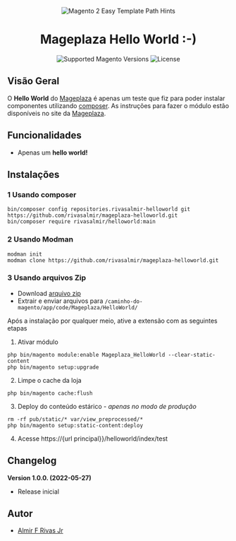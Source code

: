<div align="center">

![Magento 2 Easy Template Path Hints](https://i.imgur.com/d8QEHRb.png)
# Mageplaza Hello World :-)

</div>

<div align="center">

![Supported Magento Versions](https://img.shields.io/badge/magento-%202.3_|_2.4-brightgreen.svg?logo=magento&longCache=true&style=for-the-badge)
![License](https://img.shields.io/badge/license-MIT-green?color=%23234&style=for-the-badge)

</div>

##  Visão Geral
O **Hello World** do [Mageplaza](http://www.mageplaza.com/) é apenas um teste que fiz para poder instalar componentes utilizando [composer](https://getcomposer.org/). As instruções para fazer o módulo estão disponíveis no site da [Mageplaza](http://mageplaza.com).


## Funcionalidades
* Apenas um **hello world!**


## Instalações

### 1 Usando composer
```
bin/composer config repositories.rivasalmir-helloworld git https://github.com/rivasalmir/mageplaza-helloworld.git
bin/composer require rivasalmir/helloworld:main
```

### 2 Usando Modman
```
modman init
modman clone https://github.com/rivasalmir/mageplaza-helloworld.git
```

### 3 Usando arquivos Zip
* Download [arquivo zip](https://github.com/rivasalmir/mageplaza-helloworld/archive/refs/heads/main.zip)
* Extrair e enviar arquivos para `/caminho-do-magento/app/code/Mageplaza/HelloWorld/`

Após a instalação por qualquer meio, ative a extensão com as seguintes etapas

1. Ativar módulo
```
php bin/magento module:enable Mageplaza_HelloWorld --clear-static-content
php bin/magento setup:upgrade
```
2. Limpe o cache da loja
```
php bin/magento cache:flush
```
3. Deploy do conteúdo estárico - *apenas no modo de produção*
```
rm -rf pub/static/* var/view_preprocessed/*
php bin/magento setup:static-content:deploy
```
4. Acesse https://{url principal}}/helloworld/index/test

## Changelog
**Version 1.0.0. (2022-05-27)**
* Release inicial

## Autor
- [Almir F Rivas Jr](http://linkedin.com/in/rivasalmir)